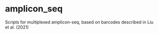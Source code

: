# amplicon_seq

Scripts for multiplexed amplicon-seq, based on barcodes described in Liu et al. (2021)
